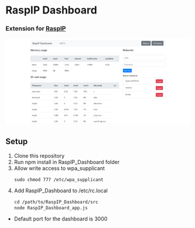 # RaspIP Dashboard
### Extension for [RaspIP](https://github.com/triihim/RaspIP])

![Screenshot of RaspIP Dashboard](dashboard.PNG)

## Setup
1. Clone this repository
2. Run npm install in RaspIP_Dashboard folder
3. Allow write access to wpa_supplicant 
    ```
    sudo chmod 777 /etc/wpa_supplicant
4. Add RaspIP_Dashboard to /etc/rc.local
    ```
    cd /path/to/RaspIP_Dashboard/src
    node RaspIP_Dashboard_app.js 

- Default port for the dashboard is 3000
